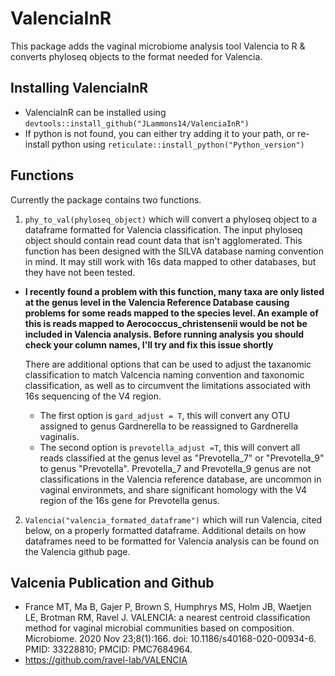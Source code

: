 # ValenciaInR
 This package adds the vaginal microbiome analysis tool Valencia to R & converts phyloseq objects to the format needed for Valencia.

## Installing ValenciaInR
- ValenciaInR can be installed using `devtools::install_github("JLammons14/ValenciaInR")`
- If python is not found, you can either try adding it to your path, or re-install python using `reticulate::install_python("Python_version")`
## Functions
Currently the package contains two functions.
 1. `phy_to_val(phyloseq_object)` which will convert a phyloseq object to a dataframe formatted for Valencia classification. The input phyloseq object should contain read count data that isn't agglomerated. This function has been designed with the SILVA database naming convention in mind. It may still work with 16s data mapped to other databases, but they have not been tested.
- **I recently found a problem with this function, many taxa are only listed at the genus level in the Valencia Reference Database causing problems for some reads mapped to the species level. An example of this is reads mapped to Aerococcus_christensenii would be not be included in Valencia analysis. Before running analysis you should check your column names, I'll try and fix this issue shortly**

   There are additional options that can be used to adjust the taxanomic classification to match Valcencia naming convention and taxonomic classification, as well as to circumvent the limitations associated with 16s sequencing of the V4 region.  
  - The first option is `gard_adjust = T`, this will convert any OTU assigned to genus Gardnerella to be reassigned to Gardnerella vaginalis.
  - The second option is `prevotella_adjust =T`, this will convert all reads classified at the genus level as "Prevotella_7" or "Prevotella_9" to genus "Prevotella". Prevotella_7 and Prevotella_9 genus are not classifications in the Valencia reference database, are uncommon in vaginal environmets, and share significant homology with the V4 region of the 16s gene for Prevotella genus.
 
 2. `Valencia("valencia_formated_dataframe")` which will run Valencia, cited below, on a properly formatted dataframe. Additional details on how dataframes need to be formatted for Valencia analysis can be found on the Valencia github page.  

## Valcenia Publication and Github
 - France MT, Ma B, Gajer P, Brown S, Humphrys MS, Holm JB, Waetjen LE, Brotman RM, Ravel J. VALENCIA: a nearest centroid classification method for vaginal microbial communities based on composition. Microbiome. 2020 Nov 23;8(1):166. doi: 10.1186/s40168-020-00934-6. PMID: 33228810; PMCID: PMC7684964.
 - https://github.com/ravel-lab/VALENCIA
